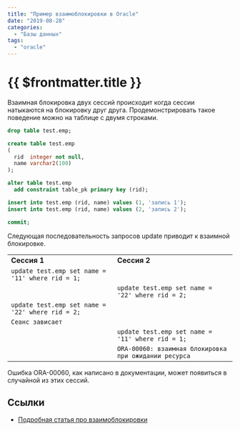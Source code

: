 ```yaml
---
title: "Пример взаимоблокировки в Oracle"
date: "2019-08-28"
categories: 
  - "Базы данных"
tags: 
  - "oracle"
---
```


# {{ $frontmatter.title }}

Взаимная блокировка двух сессий происходит когда сессии натыкаются на блокировку друг друга. Продемонстрировать такое поведение можно на таблице с двумя строками.

```sql
drop table test.emp;

create table test.emp
(
  rid  integer not null,
  name varchar2(100)
);

alter table test.emp
  add constraint table_pk primary key (rid);

insert into test.emp (rid, name) values (1, 'запись 1');
insert into test.emp (rid, name) values (2, 'запись 2');

commit;
```

Следующая последовательность запросов update приводит к взаимной блокировке.

<table class="wp-block-table aligncenter"><tbody><tr><td><strong>Сессия 1</strong></td><td><strong>Сессия 2</strong></td></tr><tr><td><code>update test.emp set name = '11' where rid = 1;</code></td><td></td></tr><tr><td></td><td><code>update test.emp set name = '22' where rid = 2;</code></td></tr><tr><td><code>update test.emp set name = '22' where rid = 2;</code></td><td></td></tr><tr><td><code>Сеанс зависает</code></td><td></td></tr><tr><td></td><td><code>update test.emp set name = '11' where rid = 1;</code></td></tr><tr><td></td><td><code>ORA-00060: взаимная блокировка при ожидании ресурса</code></td></tr></tbody></table>

Ошибка ORA-00060, как написано в документации, может появиться в случайной из этих сессий.

## Ссылки

- [Подробная статья про взаимоблокировки](http://citforum.ru/database/oracle/deadlock/2.shtml)
